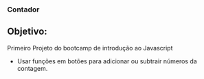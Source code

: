 ### Contador

## Objetivo:

Primeiro Projeto do bootcamp de introdução ao Javascript

* Usar funções em botões para adicionar ou subtrair números da contagem.
